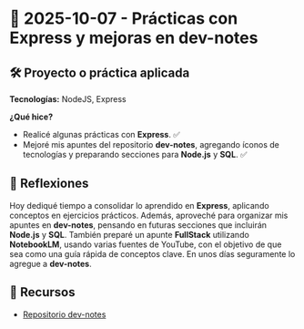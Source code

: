# 📅 2025-10-07 - Prácticas con Express y mejoras en dev-notes 

## 🛠️ Proyecto o práctica aplicada  

**Tecnologías:** NodeJS, Express  

**¿Qué hice?**  

- Realicé algunas prácticas con **Express**. ✅  
- Mejoré mis apuntes del repositorio **dev-notes**, agregando íconos de tecnologías y preparando secciones para **Node.js** y **SQL**. ✅  

## 💭 Reflexiones  

Hoy dediqué tiempo a consolidar lo aprendido en **Express**, aplicando conceptos en ejercicios prácticos. Además, aproveché para organizar mis apuntes en **dev-notes**, pensando en futuras secciones que incluirán **Node.js** y **SQL**. 
También preparé un apunte **FullStack** utilizando **NotebookLM**, usando varias fuentes de YouTube, con el objetivo de que sea como una guía rápida de conceptos clave. En unos días seguramente lo agregue a **dev-notes**.

## 🔗 Recursos  

- [Repositorio dev-notes](https://github.com/juanbautistamalina/dev-notes)